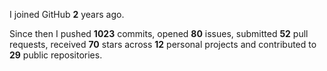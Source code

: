 I joined GitHub **2** years ago.

Since then I pushed **1023** commits, opened **80** issues, submitted **52** pull requests, received **70** stars across **12** personal projects and contributed to **29** public repositories.
